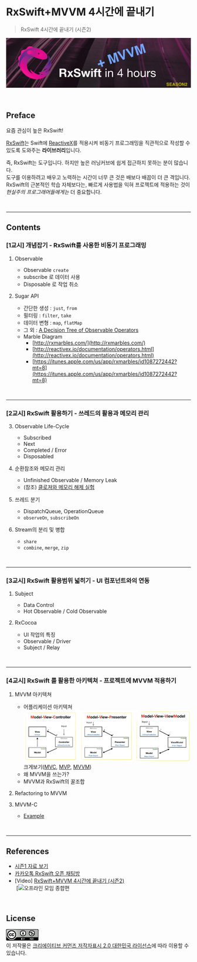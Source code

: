 # RxSwift+MVVM 4시간에 끝내기
> RxSwift 4시간에 끝내기 (시즌2)

![](docs/rxswift_in_4_hours_logo_s2.png)

<br/>

## Preface

요즘 관심이 높은 RxSwift!

[RxSwift](https://github.com/ReactiveX/RxSwift)는 Swift에 [ReactiveX](http://reactivex.io/)를 적용시켜 비동기 프로그래밍을 직관적으로 작성할 수 있도록 도와주는 **라이브러리**입니다. 

즉, RxSwift는 도구입니다. 하지만 높은 러닝커브에 쉽게 접근하지 못하는 분이 많습니다.<br/>
도구를 이용하려고 배우고 노력하는 시간이 너무 큰 것은 배보다 배꼽이 더 큰 격입니다.<br/>
RxSwift의 근본적인 학습 자체보다는, 빠르게 사용법을 익혀 프로젝트에 적용하는 것이 *현실주의 프로그래머들에게는* 더 중요합니다.

<br/>
<hr/>

## Contents

### [1교시] 개념잡기 - RxSwift를 사용한 비동기 프로그래밍

1. Observable

   - Observable `create`
   - subscribe 로 데이터 사용
   - Disposable 로 작업 취소

2. Sugar API

   - 간단한 생성 : `just`, `from`
   - 필터링 : `filter`, `take`
   - 데이터 변형 : `map`, `flatMap`
   - 그 외 : [A Decision Tree of Observable Operators](http://reactivex.io/documentation/ko/operators.html)
   - Marble Diagram
     - [http://rxmarbles.com/](http://rxmarbles.com/)
     - [http://reactivex.io/documentation/operators.html](http://reactivex.io/documentation/operators.html)
     - [https://itunes.apple.com/us/app/rxmarbles/id1087272442?mt=8](https://itunes.apple.com/us/app/rxmarbles/id1087272442?mt=8)

<br/>
<hr/>

### [2교시] RxSwift 활용하기 - 쓰레드의 활용과 메모리 관리

3. Observable Life-Cycle
   - Subscribed
   - Next
   - Completed / Error
   - Disposabled

4. 순환참조와 메모리 관리
   - Unfinished Observable / Memory Leak
   - (참조) [클로져와 메모리 해제 실험](https://iamchiwon.github.io/2018/08/13/closure-mem/)
	
5. 쓰레드 분기
   - DispatchQueue, OperationQueue
   - `observeOn`, `subscribeOn`

6. Stream의 분리 및 병합
   - `share`
   - `combine`, `merge`, `zip`

<br/>
<hr/>

### [3교시] RxSwift 활용범위 넓히기 - UI 컴포넌트와의 연동

1. Subject
   - Data Control
   - Hot Observable / Cold Observable

2. RxCocoa
   - UI 작업의 특징
   - Observable / Driver
   - Subject / Relay

<br/>
<hr/>

### [4교시] RxSwift 를 활용한 아키텍쳐 - 프로젝트에 MVVM 적용하기

1. MVVM 아키텍쳐
	- 어플리케이션 아키텍쳐<br/>
    ![architectures](docs/mvc_mvp_mvvm.jpeg)<br/>
        크게보기([MVC](docs/mvc.jpeg), [MVP](docs/mvp.jpeg), [MVVM](docs/mvvm.jpeg))
	- 왜 MVVM을 쓰는가?
	- MVVM과 RxSwift의 꿀조합

2. Refactoring to MVVM
3. MVVM-C
	- [Example](https://github.com/uptechteam/Coordinator-MVVM-Rx-Example)

<br/>
<hr/>

## References

- [시즌1 자료 보기](README_s1.md)
- [카카오톡 RxSwift 오픈 채팅방](https://open.kakao.com/o/gl2YZjq)
- [Video] [RxSwift+MVVM 4시간에 끝내기 (시즌2)](https://www.youtube.com/watch?v=jVyA5DV6r8w&list=PL03rJBlpwTaBrhux_C8RmtWDI_kZSLvdQ)<br/>
  ![]()
  [![오프라인 모임 종햡편](https://www.youtube.com/watch?v=iHKBNYMWd5I)

<br/>

## License

![](docs/cc_license.png)
<br />이 저작물은 <a rel="license" href="http://creativecommons.org/licenses/by/2.0/kr/">크리에이티브 커먼즈 저작자표시 2.0 대한민국 라이선스</a>에 따라 이용할 수 있습니다.

<br/>
